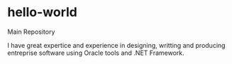 # hello-world
Main Repository

I have great expertice and experience in designing, writting and producing entreprise 
software using Oracle tools and .NET Framework.


